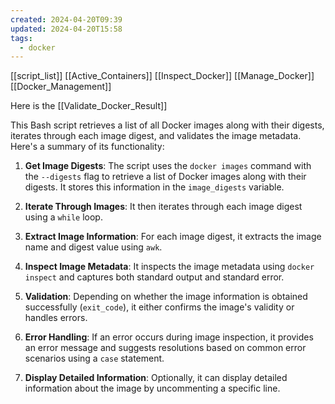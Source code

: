 ```yaml
---
created: 2024-04-20T09:39
updated: 2024-04-20T15:58
tags:
  - docker
---
```

[[script_list]]
[[Active_Containers]]
[[Inspect_Docker]]
[[Manage_Docker]]
[[Docker_Management]]

Here is the [[Validate_Docker_Result]]

This Bash script retrieves a list of all Docker images along with their digests, iterates through each image digest, and validates the image metadata. Here's a summary of its functionality:

1. **Get Image Digests**: The script uses the `docker images` command with the `--digests` flag to retrieve a list of Docker images along with their digests. It stores this information in the `image_digests` variable.
    
2. **Iterate Through Images**: It then iterates through each image digest using a `while` loop.
    
3. **Extract Image Information**: For each image digest, it extracts the image name and digest value using `awk`.
    
4. **Inspect Image Metadata**: It inspects the image metadata using `docker inspect` and captures both standard output and standard error.
    
5. **Validation**: Depending on whether the image information is obtained successfully (`exit_code`), it either confirms the image's validity or handles errors.
    
6. **Error Handling**: If an error occurs during image inspection, it provides an error message and suggests resolutions based on common error scenarios using a `case` statement.
    
7. **Display Detailed Information**: Optionally, it can display detailed information about the image by uncommenting a specific line.